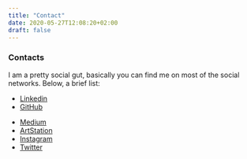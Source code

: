 ```yaml
---
title: "Contact"
date: 2020-05-27T12:08:20+02:00
draft: false
---
```


### Contacts

I am a pretty social gut, basically you can find me on most of the social networks.
Below, a brief list:

- [Linkedin](https://www.linkedin.com/in/andrea-bredice-63b102161/)
- [GitHub](https://github.com/dasher7)
<!--- - [DevTo](https://dev.to/dasher7) --->
- [Medium](https://medium.com/@bredice.andrea)
- [ArtStation](https://www.artstation.com/andrea_bredice)
- [Instagram](https://medium.com/@bredice.andrea)
- [Twitter](https://twitter.com/andrebredi)
